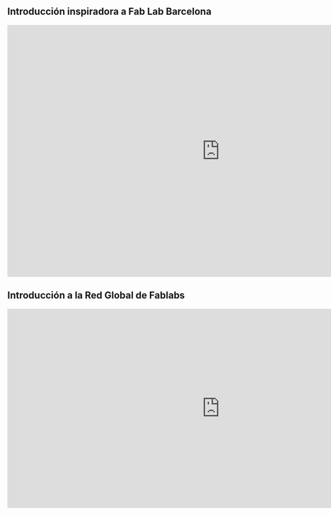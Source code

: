 
## Introducción inspiradora a Fab Lab Barcelona


<iframe src="https://docs.google.com/presentation/d/e/2PACX-1vRnbXPseKVYTUSa53ba6zCy1CKXa8D51WZK3ikGczQ9ww6Z4lqSKlfau2mgBpqKICdzwjGaJ7e500sd/embed?start=false&loop=false&delayms=3000" frameborder="0" width="960" height="569" allowfullscreen="true" mozallowfullscreen="true" webkitallowfullscreen="true"></iframe>


## Introducción a la Red Global de Fablabs

<iframe src="https://docs.google.com/presentation/d/1_kEOVOn6XV487dLQVYIX-9oSALFZdf0PGoLbfJJNsM8/edit" frameborder="0" width="960" height="450" allowfullscreen="true" mozallowfullscreen="true" webkitallowfullscreen="true"></iframe>
